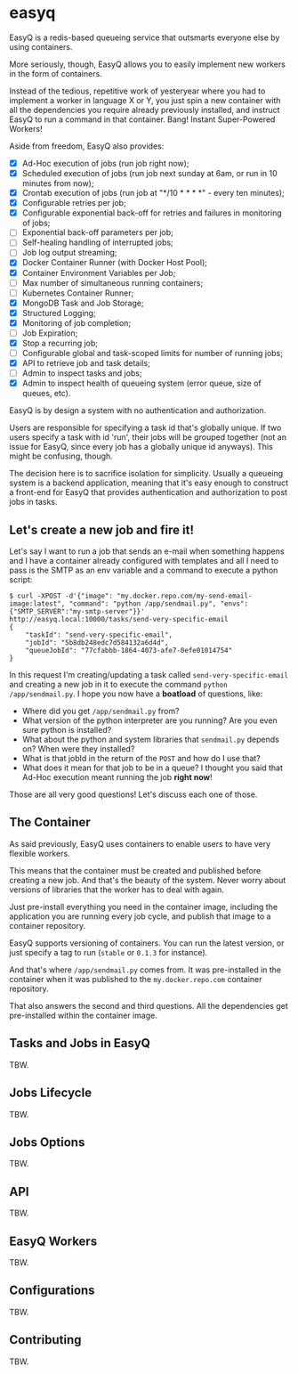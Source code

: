 # easyq

EasyQ is a redis-based queueing service that outsmarts everyone else by using containers.

More seriously, though, EasyQ allows you to easily implement new workers in the form of containers.

Instead of the tedious, repetitive work of yesteryear where you had to implement a worker in language X or Y, you just spin a new container with all the dependencies you require already previously installed, and instruct EasyQ to run a command in that container. Bang! Instant Super-Powered Workers!

Aside from freedom, EasyQ also provides:

- [x] Ad-Hoc execution of jobs (run job right now);
- [x] Scheduled execution of jobs (run job next sunday at 6am, or run in 10 minutes from now);
- [x] Crontab execution of jobs (run job at "*/10 * * * *" - every ten minutes);
- [x] Configurable retries per job;
- [x] Configurable exponential back-off for retries and failures in monitoring of jobs;
- [ ] Exponential back-off parameters per job;
- [ ] Self-healing handling of interrupted jobs;
- [ ] Job log output streaming;
- [x] Docker Container Runner (with Docker Host Pool);
- [x] Container Environment Variables per Job;
- [ ] Max number of simultaneous running containers;
- [ ] Kubernetes Container Runner;
- [x] MongoDB Task and Job Storage;
- [x] Structured Logging;
- [x] Monitoring of job completion;
- [ ] Job Expiration;
- [x] Stop a recurring job;
- [ ] Configurable global and task-scoped limits for number of running jobs;
- [x] API to retrieve job and task details;
- [ ] Admin to inspect tasks and jobs;
- [x] Admin to inspect health of queueing system (error queue, size of queues, etc).

EasyQ is by design a system with no authentication and authorization.

Users are responsible for specifying a task id that's globally unique. If two users specify a task with id 'run', their jobs will be grouped together (not an issue for EasyQ, since every job has a globally unique id anyways). This might be confusing, though.

The decision here is to sacrifice isolation for simplicity. Usually a queueing system is a backend application, meaning that it's easy enough to construct a front-end for EasyQ that provides authentication and authorization to post jobs in tasks.

## Let's create a new job and fire it!

Let's say I want to run a job that sends an e-mail when something happens and I have a container already configured with templates and all I need to pass is the SMTP as an env variable and a command to execute a python script:

```
$ curl -XPOST -d'{"image": "my.docker.repo.com/my-send-email-image:latest", "command": "python /app/sendmail.py", "envs": {"SMTP_SERVER":"my-smtp-server"}}' http://easyq.local:10000/tasks/send-very-specific-email
{
    "taskId": "send-very-specific-email",
    "jobId": "5b8db248edc7d584132a6d4d",
    "queueJobId": "77cfabbb-1864-4073-afe7-0efe01014754"
}
```

In this request I'm creating/updating a task called `send-very-specific-email` and creating a new job in it to execute the command `python /app/sendmail.py`. I hope you now have a **boatload** of questions, like:

* Where did you get `/app/sendmail.py` from?
* What version of the python interpreter are you running? Are you even sure python is installed?
* What about the python and system libraries that `sendmail.py` depends on? When were they installed?
* What is that jobId in the return of the `POST` and how do I use that?
* What does it mean for that job to be in a queue? I thought you said that Ad-Hoc execution meant running the job **right now**!

Those are all very good questions! Let's discuss each one of those.


## The Container

As said previously, EasyQ uses containers to enable users to have very flexible workers. 

This means that the container must be created and published before creating a new job. And that's the beauty of the system. Never worry about versions of libraries that the worker has to deal with again.

Just pre-install everything you need in the container image, including the application you are running every job cycle, and publish that image to a container repository.

EasyQ supports versioning of containers. You can run the latest version, or just specify a tag to run (`stable` or `0.1.3` for instance).

And that's where `/app/sendmail.py` comes from. It was pre-installed in the container when it was published to the `my.docker.repo.com` container repository.

That also answers the second and third questions. All the dependencies get pre-installed within the container image.

## Tasks and Jobs in EasyQ

TBW.

## Jobs Lifecycle

TBW.

## Jobs Options

TBW.

## API

TBW.

## EasyQ Workers

TBW.

## Configurations

TBW.

## Contributing

TBW.
